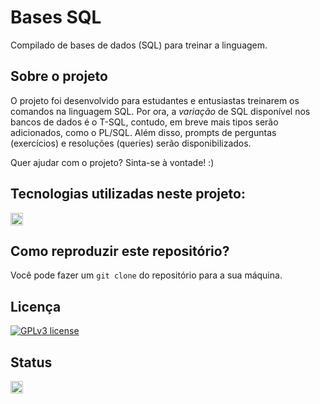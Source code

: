 # Bases SQL
Compilado de bases de dados (SQL) para treinar a linguagem.

## Sobre o projeto
O projeto foi desenvolvido para estudantes e entusiastas treinarem os comandos na linguagem SQL. Por ora, a *variação* de SQL disponível nos bancos de dados é o T-SQL, contudo, em breve mais tipos serão adicionados, como o PL/SQL. Além disso, prompts de perguntas (exercícios) e resoluções (queries) serão disponibilizados.

Quer ajudar com o projeto? Sinta-se à vontade! :)

## Tecnologias utilizadas neste projeto:
<img height="20" src="https://img.shields.io/badge/T--SQL-orange">

## Como reproduzir este repositório?
Você pode fazer um `git clone` do repositório para a sua máquina.

## Licença
[![GPLv3 license](https://img.shields.io/badge/License-GPLv3-blue.svg)](http://perso.crans.org/besson/LICENSE.html)

## Status
<img height="20" src="https://img.shields.io/badge/Em%20progresso-yellow">
